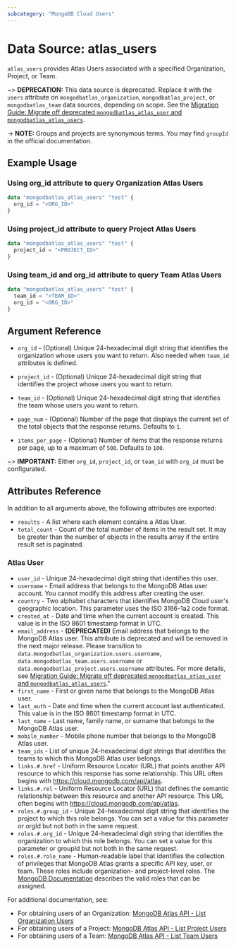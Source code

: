 ```yaml
---
subcategory: "MongoDB Cloud Users"
---
```


# Data Source: atlas_users

`atlas_users` provides Atlas Users associated with a specified Organization, Project, or Team.

~> **DEPRECATION:** This data source is deprecated. Replace it with the `users` attribute on `mongodbatlas_organization`, `mongodbatlas_project`, or `mongodbatlas_team` data sources, depending on scope. See the [Migration Guide: Migrate off deprecated `mongodbatlas_atlas_user` and `mongodbatlas_atlas_users`](../guides/atlas-user-management).

-> **NOTE:** Groups and projects are synonymous terms. You may find `groupId` in the official documentation.

## Example Usage
### Using org_id attribute to query Organization Atlas Users

```terraform
data "mongodbatlas_atlas_users" "test" {
  org_id = "<ORG_ID>"
}
```

### Using project_id attribute to query Project Atlas Users

```terraform
data "mongodbatlas_atlas_users" "test" {
  project_id = "<PROJECT_ID>"
}
```

### Using team_id and org_id attribute to query Team Atlas Users

```terraform
data "mongodbatlas_atlas_users" "test" {
  team_id = "<TEAM_ID>"
  org_id = "<ORG_ID>"
}
```

## Argument Reference

* `org_id` - (Optional) Unique 24-hexadecimal digit string that identifies the organization whose users you want to return. Also needed when `team_id` attributes is defined.
* `project_id` - (Optional) Unique 24-hexadecimal digit string that identifies the project whose users you want to return. 
* `team_id` - (Optional) Unique 24-hexadecimal digit string that identifies the team whose users you want to return.

* `page_num` - (Optional) Number of the page that displays the current set of the total objects that the response returns. Defaults to `1`.
* `items_per_page` - (Optional) Number of items that the response returns per page, up to a maximum of `500`. Defaults to `100`.

~> **IMPORTANT:** Either `org_id`, `project_id`, or `team_id` with `org_id` must be configurated.

## Attributes Reference

In addition to all arguments above, the following attributes are exported:

* `results` - A list where each element contains a Atlas User.
* `total_count` - Count of the total number of items in the result set. It may be greater than the number of objects in the results array if the entire result set is paginated.

### Atlas User

* `user_id` - Unique 24-hexadecimal digit string that identifies this user.
* `username` - Email address that belongs to the MongoDB Atlas user account. You cannot modify this address after creating the user.
* `country` - Two alphabet characters that identifies MongoDB Cloud user's geographic location. This parameter uses the ISO 3166-1a2 code format.
* `created_at` - Date and time when the current account is created. This value is in the ISO 8601 timestamp format in UTC.
* `email_address` - **(DEPRECATED)** Email address that belongs to the MongoDB Atlas user. This attribute is deprecated and will be removed in the next major release. Please transition to `data.mongodbatlas_organization.users.username`, `data.mongodbatlas_team.users.username` or `data.mongodbatlas_project.users.username` attributes. For more details, see [Migration Guide: Migrate off deprecated `mongodbatlas_atlas_user` and `mongodbatlas_atlas_users`](../guides/atlas-user-management)."
* `first_name` - First or given name that belongs to the MongoDB Atlas user.
* `last_auth` - Date and time when the current account last authenticated. This value is in the ISO 8601 timestamp format in UTC.
* `last_name` - Last name, family name, or surname that belongs to the MongoDB Atlas user.
* `mobile_number` - Mobile phone number that belongs to the MongoDB Atlas user.
* `team_ids` - List of unique 24-hexadecimal digit strings that identifies the teams to which this MongoDB Atlas user belongs.
* `links.#.href` - Uniform Resource Locator (URL) that points another API resource to which this response has some relationship. This URL often begins with https://cloud.mongodb.com/api/atlas.
* `links.#.rel` - Uniform Resource Locator (URL) that defines the semantic relationship between this resource and another API resource. This URL often begins with https://cloud.mongodb.com/api/atlas.
* `roles.#.group_id` - Unique 24-hexadecimal digit string that identifies the project to which this role belongs. You can set a value for this parameter or orgId but not both in the same request.
* `roles.#.org_id` - Unique 24-hexadecimal digit string that identifies the organization to which this role belongs. You can set a value for this parameter or groupId but not both in the same request.
* `roles.#.role_name` - Human-readable label that identifies the collection of privileges that MongoDB Atlas grants a specific API key, user, or team. These roles include organization- and project-level roles. The [MongoDB Documentation](https://www.mongodb.com/docs/atlas/reference/user-roles/#service-user-roles) describes the valid roles that can be assigned.

  
For additional documentation, see:
- For obtaining users of an Organization: [MongoDB Atlas API - List Organization Users](https://www.mongodb.com/docs/atlas/reference/api-resources-spec/#tag/Organizations/operation/listOrganizationUsers) 
- For obtaining users of a Project: [MongoDB Atlas API - List Project Users](https://www.mongodb.com/docs/atlas/reference/api-resources-spec/#tag/Projects/operation/listProjectUsers)
- For obtaining users of a Team: [MongoDB Atlas API - List Team Users](https://www.mongodb.com/docs/atlas/reference/api-resources-spec/#tag/Teams/operation/listTeamUsers)
